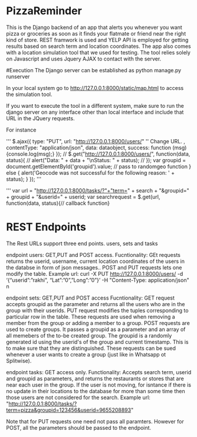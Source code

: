 # PizzaReminder
This is the Django backend of an app that alerts you whenever you want pizza or groceries as soon as it finds your flatmate or friend near the right kind of store. REST framwork is used and YELP API is employed for getting results based on search term and location coordinates. The app also comes with a location simulation tool that we used for testing. 
The tool relies solely on Javascript and uses Jquery AJAX to contact with the server. 
 
 #Execution
 The Django server can be established as 
 python manage.py runserver 
 
 In your local system go to http://127.0.0.1:8000/static/map.html to access the simulation tool. 
 
 If you want to execute the tool in a different system, make sure to run the django server on any interface other than local interface and include that URL in the JQuery requests. 
 
 
 For instance
 
 '''
 $.ajax({
			    type: "PUT",
			    url: "http://127.0.0.1:8000/users/" '' Change URL. ,
			    contentType: "application/json",
			    data: dataobject,
				success: function (msg) {console.log(msg);}
			});
			//	$.get("http://127.0.0.1:8000/users/", function(data, status){
			//	        alert("Data: " + data + "\nStatus: " + status);
			//	    });
			var groupid = document.getElementById('groupid').value;
			// pass to randomgeo function 
          } else {
            alert('Geocode was not successful for the following reason: ' + status);
          }
        });
 '''

'''
var url = "http://127.0.0.1:8000/tasks/?"+"term=" + search + "&groupid=" + groupid + "&userid=" + userid;
var searchrequest = $.get(url, function(data, status){// callback function}

# REST Endpoints
The Rest URLs support three end points. users, sets and tasks

endpoint users: GET,PUT and POST access. 
Fucntionality: GEt requests returns the userid, username, current location coordinates of the users in the databse in form of json messages.. POST and PUT requests lets one modify the table. 
Example url: curl -X PUT http://127.0.0.1:8000/users/ -d ‘{“userid”:”rakhi", “Lat”:”0”,”Long”:”0”}’ -H "Content-Type: application/json"
n

endpoint sets: GET,PUT and POST access
Fucntionality: GET request accepts groupid as the parameter and returns all the users who are in the group with their userids. PUT request modifies the tuples corresponding to particular row in the table. These requests are used when removing a member from the group or adding a member to a group. POST requests are used to create groups. It passes a groupid as a parameter and an array of all memebers of the to-be created group. The groupid is a randomly generated id using the userid's of the group and current timestamp. This is to make sure that they are distinguished. 
These requests can be sued whenever a user wants to create a group (just like in Whatsapp ot Splitwise).


endpoint tasks: GET access only. 
Functionality: Accepts search term, userid and groupid as parameters, and returns the restaurants or stores that are near each user in the group. If the user is not moving, for isntance if there is no update in their locations to the database for more than some time then those users are not considered for the search. 
Example url: "http://127.0.0.1:8000/tasks/?term=pizza&groupid=123456&userid=9655208893"


Note that for PUT requests one need not pass all paramters. However for POST, all the parameters should be passed to the endpoint. 


